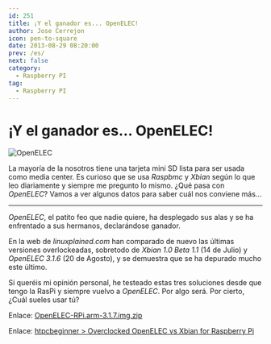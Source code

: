 ```yaml
---
id: 251
title: ¡Y el ganador es... OpenELEC!
author: Jose Cerrejon
icon: pen-to-square
date: 2013-08-29 08:20:00
prev: /es/
next: false
category:
  - Raspberry PI
tag:
  - Raspberry PI
---
```


# ¡Y el ganador es... OpenELEC!

![OpenELEC](/images/openelec3.jpg)

La mayoría de la nosotros tiene una tarjeta mini SD lista para ser usada como media center. Es curioso que se usa *Raspbmc* y *Xbian* según lo que leo diariamente y siempre me pregunto lo mismo. ¿Qué pasa con *OpenELEC*? Vamos a ver algunos datos para saber cuál nos conviene más...

- - -
*OpenELEC*, el patito feo que nadie quiere, ha desplegado sus alas y se ha enfrentado a sus hermanos, declarándose ganador.

En la web de *linuxplained.com* han comparado de nuevo las últimas versiones overlockeadas, sobretodo de *Xbian 1.0 Beta 1.1* (14 de Julio) y *OpenELEC 3.1.6* (20 de Agosto), y se demuestra que se ha depurado mucho este último.

Si queréis mi opinión personal, he testeado estas tres soluciones desde que tengo la RasPi y siempre vuelvo a *OpenELEC*. Por algo será. Por cierto, ¿Cuál sueles usar tú?

Enlace: [OpenELEC-RPi.arm-3.1.7.img.zip](http://resources.pichimney.com/OpenELEC/test_images/OpenELEC-RPi.arm-3.1.7.img.zip)

Enlace: [htpcbeginner > Overclocked OpenELEC vs Xbian for Raspberry Pi](http://www.htpcbeginner.com/overclocked-openelec-vs-xbian-raspberry-pi/)